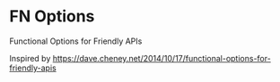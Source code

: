 # FN Options
Functional Options for Friendly APIs

Inspired by https://dave.cheney.net/2014/10/17/functional-options-for-friendly-apis
